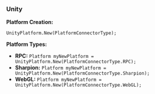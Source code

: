 <h3>Unity</h3>

**Platform Creation:**

``` UnityPlatform.New(PlatformConnectorType); ```

**Platform Types:**

- **RPC:** ``` Platform myNewPlatform = UnityPlatform.New(PlatformConnectorType.RPC); ```
- **Sharpion:** ``` Platform myNewPlatform = UnityPlatform.New(PlatformConnectorType.Sharpion); ```
- **WebGL:** ``` Platform myNewPlatform = UnityPlatform.New(PlatformConnectorType.WebGL); ```
